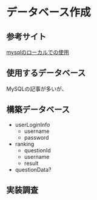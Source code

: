 # データベース作成

## 参考サイト

[mysqlのローカルでの使用](https://qiita.com/KOJI-YAMAMOTO/items/084cb136f4c28ac53aab)

## 使用するデータベース

MySQLの記事が多いが、

## 構築データベース

+ userLoginInfo
  + username
  + password
+ ranking
  + questionId
  + username
  + result
+ questionData?

## 実装調査

